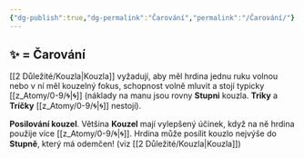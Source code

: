 ```yaml
---
{"dg-publish":true,"dg-permalink":"Čarování","permalink":"/Čarování/"}
---
```


## ✨ = Čarování
[[2 Důležité/Kouzla\|Kouzla]] vyžadují, aby měl hrdina jednu ruku volnou nebo v ní měl kouzelný fokus, schopnost volně mluvit a stojí typicky [[z_Atomy/0-9/🌀\|🌀]] (náklady na manu jsou rovny **Stupni** kouzla. **Triky** a **Tríčky** [[z_Atomy/0-9/🌀\|🌀]] nestojí).

**Posilování kouzel**. Většina **Kouzel** mají vylepšený účinek, když na ně hrdina použije více [[z_Atomy/0-9/🌀\|🌀]]. Hrdina může posílit kouzlo nejvýše do **Stupně**, který má odemčen! (viz [[2 Důležité/Kouzla\|Kouzla]])